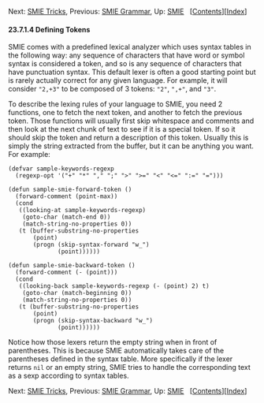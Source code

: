 <!-- This is the GNU Emacs Lisp Reference Manual
corresponding to Emacs version 27.2.

Copyright (C) 1990-1996, 1998-2021 Free Software Foundation,
Inc.

Permission is granted to copy, distribute and/or modify this document
under the terms of the GNU Free Documentation License, Version 1.3 or
any later version published by the Free Software Foundation; with the
Invariant Sections being "GNU General Public License," with the
Front-Cover Texts being "A GNU Manual," and with the Back-Cover
Texts as in (a) below.  A copy of the license is included in the
section entitled "GNU Free Documentation License."

(a) The FSF's Back-Cover Text is: "You have the freedom to copy and
modify this GNU manual.  Buying copies from the FSF supports it in
developing GNU and promoting software freedom." -->

<!-- Created by GNU Texinfo 6.7, http://www.gnu.org/software/texinfo/ -->

Next: [SMIE Tricks](SMIE-Tricks.html), Previous: [SMIE Grammar](SMIE-Grammar.html), Up: [SMIE](SMIE.html)   \[[Contents](index.html#SEC_Contents "Table of contents")]\[[Index](Index.html "Index")]

#### 23.7.1.4 Defining Tokens

SMIE comes with a predefined lexical analyzer which uses syntax tables in the following way: any sequence of characters that have word or symbol syntax is considered a token, and so is any sequence of characters that have punctuation syntax. This default lexer is often a good starting point but is rarely actually correct for any given language. For example, it will consider `"2,+3"` to be composed of 3 tokens: `"2"`, `",+"`, and `"3"`.

To describe the lexing rules of your language to SMIE, you need 2 functions, one to fetch the next token, and another to fetch the previous token. Those functions will usually first skip whitespace and comments and then look at the next chunk of text to see if it is a special token. If so it should skip the token and return a description of this token. Usually this is simply the string extracted from the buffer, but it can be anything you want. For example:

    (defvar sample-keywords-regexp
      (regexp-opt '("+" "*" "," ";" ">" ">=" "<" "<=" ":=" "=")))

<!---->

    (defun sample-smie-forward-token ()
      (forward-comment (point-max))
      (cond
       ((looking-at sample-keywords-regexp)
        (goto-char (match-end 0))
        (match-string-no-properties 0))
       (t (buffer-substring-no-properties
           (point)
           (progn (skip-syntax-forward "w_")
                  (point))))))

<!---->

    (defun sample-smie-backward-token ()
      (forward-comment (- (point)))
      (cond
       ((looking-back sample-keywords-regexp (- (point) 2) t)
        (goto-char (match-beginning 0))
        (match-string-no-properties 0))
       (t (buffer-substring-no-properties
           (point)
           (progn (skip-syntax-backward "w_")
                  (point))))))

Notice how those lexers return the empty string when in front of parentheses. This is because SMIE automatically takes care of the parentheses defined in the syntax table. More specifically if the lexer returns `nil` or an empty string, SMIE tries to handle the corresponding text as a sexp according to syntax tables.

Next: [SMIE Tricks](SMIE-Tricks.html), Previous: [SMIE Grammar](SMIE-Grammar.html), Up: [SMIE](SMIE.html)   \[[Contents](index.html#SEC_Contents "Table of contents")]\[[Index](Index.html "Index")]
